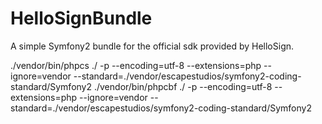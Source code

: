 # HelloSignBundle
A simple Symfony2 bundle for the official sdk provided by HelloSign.


./vendor/bin/phpcs ./ -p --encoding=utf-8 --extensions=php --ignore=vendor --standard=./vendor/escapestudios/symfony2-coding-standard/Symfony2
./vendor/bin/phpcbf ./ -p --encoding=utf-8 --extensions=php --ignore=vendor --standard=./vendor/escapestudios/symfony2-coding-standard/Symfony2
